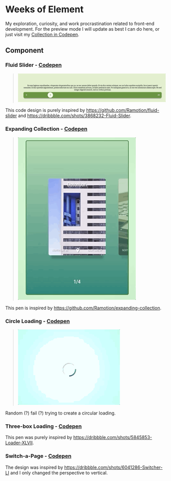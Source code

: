 # Weeks of Element
My exploration, curiosity, and work procrastination related to front-end development. For the preview mode I will update as best I can do here, or just visit my [Collection in Codepen](https://codepen.io/collection/nMoNxQ/).

## Component

### Fluid Slider - [Codepen](https://codepen.io/riandy-dimas/full/KEwpdw)
>![](fluid-slider.gif)


This code design is purely inspired by https://github.com/Ramotion/fluid-slider and https://dribbble.com/shots/3868232-Fluid-Slider.

### Expanding Collection - [Codepen](https://codepen.io/riandy-dimas/full/xBwPQa)
>![](expanding-collection-o.gif)


This pen is inspired by https://github.com/Ramotion/expanding-collection.

### Circle Loading - [Codepen](https://codepen.io/riandy-dimas/full/xNxzOO)
>![](circle-loading.gif)


Random (?) fail (?) trying to create a circular loading.

### Three-box Loading - [Codepen](https://codepen.io/riandy-dimas/full/VOwGEK)

This pen was purely inspired by https://dribbble.com/shots/5845853-Loader-XLVII.

### Switch-a-Page - [Codepen](https://codepen.io/riandy-dimas/full/JqYqao)

The design was inspired by https://dribbble.com/shots/6041286-Switcher-LI and I only changed the perspective to vertical.
